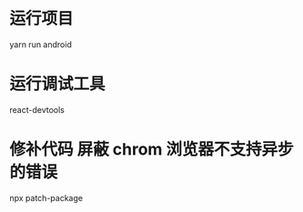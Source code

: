 <!--
 * @Author: 落笔藏锋 xyswsjh@163.com
 * @Date: 2023-09-07 19:36:17
 * @LastEditors: 落笔藏锋 xyswsjh@163.com
 * @LastEditTime: 2023-09-07 21:43:25
 * @FilePath: \AwesomeYX\README.md
 * @Description: 这是默认设置,请设置`customMade`, 打开koroFileHeader查看配置 进行设置: https://github.com/OBKoro1/koro1FileHeader/wiki/%E9%85%8D%E7%BD%AE
-->

# 运行项目

yarn run android

# 运行调试工具

react-devtools

# 修补代码 屏蔽 chrom 浏览器不支持异步的错误

npx patch-package
